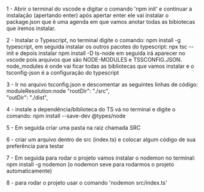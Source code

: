  1 - Abrir o terminal do vscode e digitar o comando 'npm init' e continuar a instalação (apertando enter)
após apertar enter ele vai instalar o package.json que é uma agenda em que vamos anotar todas as bibiotecas que iremos instalar.

2 - Instalar o Typescript, no terminal digite o comando: npm install -g typescript, em seguida instalar os outros pacotes do typescript: npx tsc --init e depois instalar npm install -D ts-node
em seguida irá aparecer no vscode pois arquivos que são NODE-MODULES e TSSCONFIG.JSON. node_modules é onde vai ficar todas as bibliotecas que vamos instalar e o tsconfig-json é a configuração do typescript 

3 - Ir no arquivo tsconfig.json e descomentar as seguintes linhas de código:
moduleResolution:node
"rootDir": "./src",   
"outDir": "./dist",

4 - instale a dependência/biblioteca do TS vá no terminal e digite o comando: npm install --save-dev @types/node

5 - Em seguida criar uma pasta na raiz chamada SRC

6 - criar um arquivo dentro de src (index.ts) e colocar algum código de sua preferência para testar

7 - Em seguida para rodar o projeto vamos instalar o nodemon no terminal: npm install -g nodemon  (o nodemon seve para rodarmos o projeto automaticamente)
 
8 - para rodar o projeto usar o comando 'nodemon src/index.ts' 